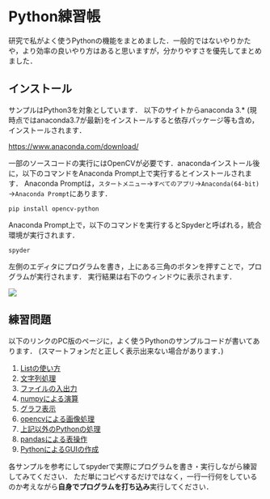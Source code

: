 # Python練習帳
研究で私がよく使うPythonの機能をまとめました．一般的ではないやりかたや，より効率の良いやり方はあると思いますが，分かりやすさを優先してまとめました．

## インストール
サンプルはPython3を対象としています．
以下のサイトからanaconda 3.* (現時点ではanaconda3.7が最新)をインストールすると依存パッケージ等も含め，インストールされます．

https://www.anaconda.com/download/

一部のソースコードの実行にはOpenCVが必要です．anacondaインストール後に，以下のコマンドをAnaconda Prompt上で実行するとインストールされます．
Anaconda Promptは，`スタートメニュー`→`すべてのアプリ`→`Anaconda(64-bit)` →`Anaconda Prompt`にあります．

    pip install opencv-python

Anaconda Prompt上で，以下のコマンドを実行するとSpyderと呼ばれる，統合環境が実行されます．

    spyder

左側のエディタにプログラムを書き，上にある三角のボタンを押すことで，プログラムが実行されます．
実行結果は右下のウィンドウに表示されます．

![](img/spyder.gif)

## 練習問題

以下のリンクのPC版のページに，よく使うPythonのサンプルコードが書いてあります．
(スマートフォンだと正しく表示出来ない場合があります．)

1. [Listの使い方](https://github.com/naka-tomo/practice_python/blob/master/1_list.ipynb)
2. [文字列処理](https://github.com/naka-tomo/practice_python/blob/master/2_string.ipynb)
3. [ファイルの入出力](https://github.com/naka-tomo/practice_python/blob/master/3_file.ipynb)
4. [numpyによる演算](https://github.com/naka-tomo/practice_python/blob/master/4_numpy.ipynb)
5. [グラフ表示](https://github.com/naka-tomo/practice_python/blob/master/5_graph.ipynb)
6. [opencvによる画像処理](https://github.com/naka-tomo/practice_python/blob/master/6_opencv.ipynb)
7. [上記以外のPythonの処理](https://github.com/naka-tomo/practice_python/blob/master/7_others.ipynb)
8. [pandasによる表操作](https://github.com/naka-tomo/practice_python/blob/master/8_pandas.ipynb)
9. [PythonによるGUIの作成](https://github.com/naka-tomo/practice_python/blob/master/9_GUI.ipynb)

各サンプルを参考にしてspyderで実際にプログラムを書き・実行しながら練習してみてください．
ただ単にコピペするだけではなく，一行一行何をしているのか考えながら**自身でプログラムを打ち込み**実行してください．

